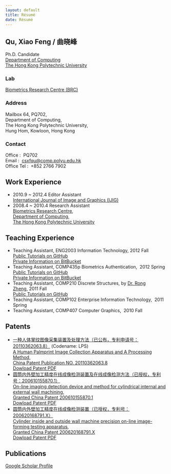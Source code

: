 ```yaml
---
layout: default
title: Résumé
date: Résumé
---
```

<article class="post">

Qu, Xiao Feng / 曲晓峰
-------------------

<p>
Ph.D. Candidate<br>
<a href="http://www.comp.polyu.edu.hk/en/home/index.php" target="_blank">Department of Computing</a><br>
<a href="http://www.polyu.edu.hk/cpa/polyu/index.php" target="_blank">The Hong Kong Polytechnic University</a>
</p>

### Lab ###
<a href="http://www4.comp.polyu.edu.hk/~biometrics/" target="_blank">Biometrics Research Centre (BRC)</a>

### Address ###

<p>
Mailbox 64, PQ702,<br>
Department of Computing,<br>
The Hong Kong Polytechnic University,<br>
Hung Hom, Kowloon, Hong Kong
</p>

### Contact ###

<p>
Office :&nbsp; PQ702<br>
Email :&nbsp; <a href="mailto:csxfqu@comp.polyu.edu.hk" title="Mail to Qu Xiaofeng">csxfqu@comp.polyu.edu.hk</a><br>
Office Tel :&nbsp; +852 2766 7902</br>
</p>

Work Experience
---------------
<ul>
    <li>
    <span class="date">2010.9 ~ 2012.4&nbsp;</span>Editor Assistant<br>
    <a href="http://www.worldscinet.com/ijig/" target="_blank">International Journal of Image and Graphics (IJIG)</a>
    </li>
    <li>
    <span class="date">2008.4 ~ 2010.4&nbsp;</span>Research Assistant<br>
    <a href="http://www4.comp.polyu.edu.hk/~biometrics/" target="_blank">Biometrics Research Centre</a>,<br>
    <a href="http://www.comp.polyu.edu.hk/" target="_blank">Department of Computing</a>,<br>
    <a href="http://www.polyu.edu.hk/cpa/polyu/index.php" target="_blank">The Hong Kong Polytechnic University</a>
    </li>
</ul>

Teaching Experience
-------------------

<ul>
    <li>Teaching Assistant,&nbsp;ENG2003 Information Technology,&nbsp;2012 Fall<br>
        <a href="https://github.com/quxiaofeng/eng2003" target="_blank">Public Tutorials on GitHub</a><br>
        <a href="https://bitbucket.org/quxiaofeng/eng2003" target="_blank">Private Information on BitBucket</a></li>
    <li>Teaching Assistant,&nbsp;COMP435p Biometrics Authentication,&nbsp;   2012 Spring<br>
        <a href="https://github.com/quxiaofeng/COMP435p" target="_blank">Public Tutorials on GitHub</a><br>
        <a href="https://bitbucket.org/quxiaofeng/comp435p" target="_blank">Private Information on BitBucket</a></li>
    <li>Teaching Assistant,&nbsp;COMP210 Discrete Structures, by <a href="http://www.cas.mcmaster.ca/~rzheng/">Dr. Rong Zheng</a>,&nbsp;2011 Fall<br>
        <a href="https://github.com/quxiaofeng/comp210tut" target="_blank">Public Tutorials on GitHub</a></li>
    <li>Teaching Assistant,&nbsp;COMP102 Enterprise Information Technology,&nbsp;   2011 Spring</li>
    <li>Teaching Assistant,&nbsp;COMP407 Computer Graphics,&nbsp;   2010 Fall</li>
</ul>

Patents
-------

<ul>
    <li>
        <a href="http://www.google.com/patents/CN102521584A?cl=zh" target="_blank">
        一种人体掌纹图像采集装置及处理方法（已公布，专利申请号：20110362063.8）</a> (Codename: LPS)<br> 
        <a href="http://www.google.com/patents/CN102521584A?cl=en" target="_blank">
        A Human Palmprint Image Collection Apparatus and A Processing Method,<br>
        China Patent Publication NO. 20110362063.8</a><br>
        <a href="https://github.com/quxiaofeng/mycv/raw/master/patents/CN201110362063.8.pdf" target="_blank">Dowload Patent PDF</a>
    </li>
    <li>
        <a href="http://www.google.com/patents/CN100498211C?cl=zh" target="_blank">
        圆筒内外壁加工精度在线成像检测装置及在线成像检测方法（已授权，专利号：200610155870.1）</a><br> 
        <a href="http://www.google.com/patents/CN100498211C?cl=en" target="_blank">
        On-line imaging detection device and method for cylindrical internal and external wall machining,<br>
        Granted China Patent 200610155870.1</a><br>
        <a href="https://github.com/quxiaofeng/mycv/raw/master/patents/CN200610155870.1.pdf" target="_blank">Dowload Patent PDF</a>
    </li>
    <li>
        <a href="https://www.google.com/patents/CN201034557Y?cl=zh" target="_blank">
        圆筒内外壁加工精度在线成像检测装置（已授权，专利号：200620168791.X）</a><br> 
        <a href="https://www.google.com/patents/CN201034557Y?cl=en" target="_blank">
        Cylinder inside and outside wall machine precision on-line image-forming testing apparatus,<br>
        Granted China Patent 200620168791.X</a><br>
        <a href="https://github.com/quxiaofeng/mycv/raw/master/patents/CN200620168791.X.pdf" target="_blank">Dowload Patent PDF</a>
    </li>
</ul>

Publications
-----------

<a href="http://scholar.google.com.hk/citations?user=zgRM4foAAAAJ&hl=en" target="_blank">Google Scholar Profile</a>

</article>
